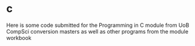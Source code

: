 # c

Here is some code submitted for the Programming in C module from UoB CompSci conversion masters as well as other programs from the module workbook
